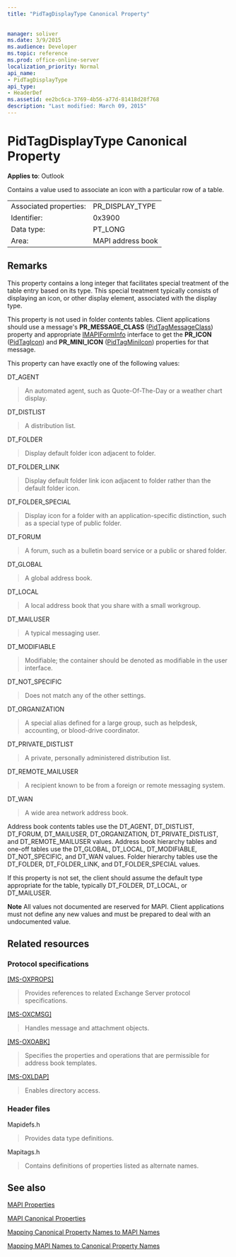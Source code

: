 ```yaml
---
title: "PidTagDisplayType Canonical Property"
 
 
manager: soliver
ms.date: 3/9/2015
ms.audience: Developer
ms.topic: reference
ms.prod: office-online-server
localization_priority: Normal
api_name:
- PidTagDisplayType
api_type:
- HeaderDef
ms.assetid: ee2bc6ca-3769-4b56-a77d-81418d28f768
description: "Last modified: March 09, 2015"
---
```


# PidTagDisplayType Canonical Property

  
  
**Applies to**: Outlook 
  
Contains a value used to associate an icon with a particular row of a table. 
  
|||
|:-----|:-----|
|Associated properties:  <br/> |PR_DISPLAY_TYPE  <br/> |
|Identifier:  <br/> |0x3900  <br/> |
|Data type:  <br/> |PT_LONG  <br/> |
|Area:  <br/> |MAPI address book  <br/> |
   
## Remarks

This property contains a long integer that facilitates special treatment of the table entry based on its type. This special treatment typically consists of displaying an icon, or other display element, associated with the display type. 
  
This property is not used in folder contents tables. Client applications should use a message's **PR_MESSAGE_CLASS** ([PidTagMessageClass](pidtagmessageclass-canonical-property.md)) property and appropriate [IMAPIFormInfo](imapiforminfoimapiprop.md) interface to get the **PR_ICON** ([PidTagIcon](pidtagicon-canonical-property.md)) and **PR_MINI_ICON** ([PidTagMiniIcon](pidtagminiicon-canonical-property.md)) properties for that message. 
  
This property can have exactly one of the following values:
  
DT_AGENT 
  
> An automated agent, such as Quote-Of-The-Day or a weather chart display.
    
DT_DISTLIST 
  
> A distribution list.
    
DT_FOLDER 
  
> Display default folder icon adjacent to folder.
    
DT_FOLDER_LINK 
  
> Display default folder link icon adjacent to folder rather than the default folder icon.
    
DT_FOLDER_SPECIAL 
  
> Display icon for a folder with an application-specific distinction, such as a special type of public folder.
    
DT_FORUM 
  
> A forum, such as a bulletin board service or a public or shared folder.
    
DT_GLOBAL 
  
> A global address book.
    
DT_LOCAL 
  
> A local address book that you share with a small workgroup.
    
DT_MAILUSER 
  
> A typical messaging user.
    
DT_MODIFIABLE 
  
> Modifiable; the container should be denoted as modifiable in the user interface.
    
DT_NOT_SPECIFIC 
  
> Does not match any of the other settings.
    
DT_ORGANIZATION 
  
> A special alias defined for a large group, such as helpdesk, accounting, or blood-drive coordinator.
    
DT_PRIVATE_DISTLIST 
  
> A private, personally administered distribution list.
    
DT_REMOTE_MAILUSER 
  
> A recipient known to be from a foreign or remote messaging system.
    
DT_WAN 
  
> A wide area network address book.
    
Address book contents tables use the DT_AGENT, DT_DISTLIST, DT_FORUM, DT_MAILUSER, DT_ORGANIZATION, DT_PRIVATE_DISTLIST, and DT_REMOTE_MAILUSER values. Address book hierarchy tables and one-off tables use the DT_GLOBAL, DT_LOCAL, DT_MODIFIABLE, DT_NOT_SPECIFIC, and DT_WAN values. Folder hierarchy tables use the DT_FOLDER, DT_FOLDER_LINK, and DT_FOLDER_SPECIAL values. 
  
If this property is not set, the client should assume the default type appropriate for the table, typically DT_FOLDER, DT_LOCAL, or DT_MAILUSER. 
  
 **Note** All values not documented are reserved for MAPI. Client applications must not define any new values and must be prepared to deal with an undocumented value. 
  
## Related resources

### Protocol specifications

[[MS-OXPROPS]](http://msdn.microsoft.com/library/f6ab1613-aefe-447d-a49c-18217230b148%28Office.15%29.aspx)
  
> Provides references to related Exchange Server protocol specifications.
    
[[MS-OXCMSG]](http://msdn.microsoft.com/library/7fd7ec40-deec-4c06-9493-1bc06b349682%28Office.15%29.aspx)
  
> Handles message and attachment objects.
    
[[MS-OXOABK]](http://msdn.microsoft.com/library/f4cf9b4c-9232-4506-9e71-2270de217614%28Office.15%29.aspx)
  
> Specifies the properties and operations that are permissible for address book templates.
    
[[MS-OXLDAP]](http://msdn.microsoft.com/library/727c090a-f05c-4eed-94aa-565724cfc550%28Office.15%29.aspx)
  
> Enables directory access.
    
### Header files

Mapidefs.h
  
> Provides data type definitions.
    
Mapitags.h
  
> Contains definitions of properties listed as alternate names.
    
## See also



[MAPI Properties](mapi-properties.md)
  
[MAPI Canonical Properties](mapi-canonical-properties.md)
  
[Mapping Canonical Property Names to MAPI Names](mapping-canonical-property-names-to-mapi-names.md)
  
[Mapping MAPI Names to Canonical Property Names](mapping-mapi-names-to-canonical-property-names.md)

